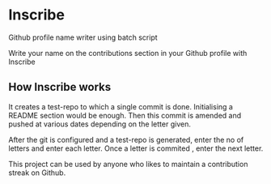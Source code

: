 # Inscribe
Github profile name writer using batch script

Write your name on the contributions section in your Github profile with Inscribe

## How Inscribe works

It creates a test-repo to which a single commit is done. Initialising a README section would be enough. Then this commit is
amended and pushed at various dates depending on the letter given.

After the git is configured and a test-repo is generated, enter the no of letters and enter each letter. Once a letter is commited
, enter the next letter.

This project can be used by anyone who likes to maintain a contribution streak on Github.
